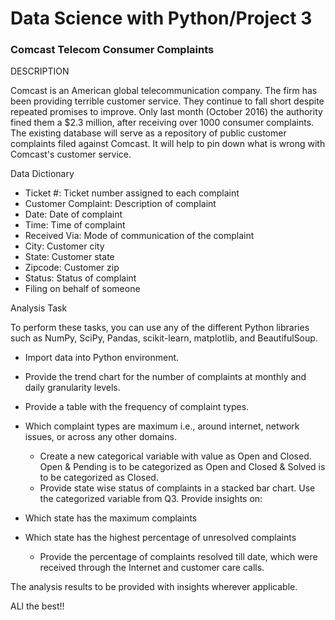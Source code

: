 # Data Science with Python/Project 3

### Comcast Telecom Consumer Complaints

DESCRIPTION

Comcast is an American global telecommunication company. The firm has been providing terrible customer service. They continue to fall short despite repeated promises to improve. Only last month (October 2016) the authority fined them a $2.3 million, after receiving over 1000 consumer complaints.
The existing database will serve as a repository of public customer complaints filed against Comcast.
It will help to pin down what is wrong with Comcast's customer service.

Data Dictionary

-	Ticket #: Ticket number assigned to each complaint
-	Customer Complaint: Description of complaint
-	Date: Date of complaint
-	Time: Time of complaint
-	Received Via: Mode of communication of the complaint
-	City: Customer city
-	State: Customer state
-	Zipcode: Customer zip
-	Status: Status of complaint
-	Filing on behalf of someone

Analysis Task

To perform these tasks, you can use any of the different Python libraries such as NumPy, SciPy, Pandas, scikit-learn, matplotlib, and BeautifulSoup.

   - Import data into Python environment.
   - Provide the trend chart for the number of complaints at monthly and daily granularity levels.
   - Provide a table with the frequency of complaint types.
     
- Which complaint types are maximum i.e., around internet, network issues, or across any other domains.
     - Create a new categorical variable with value as Open and Closed. Open & Pending is to be categorized as Open and Closed & Solved is to be categorized as Closed.
     - Provide state wise status of complaints in a stacked bar chart. Use the categorized variable from Q3. Provide insights on:
     
-	Which state has the maximum complaints
-	Which state has the highest percentage of unresolved complaints
      - Provide the percentage of complaints resolved till date, which were received through the Internet and customer care calls.

The analysis results to be provided with insights wherever applicable.

ALl the best!!
